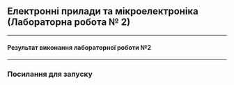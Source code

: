 ## Електронні прилади та мікроелектроніка (Лабораторна робота № 2) 
---
#### Результат виконання лабораторної роботи №2
---
### Посилання для запуску
